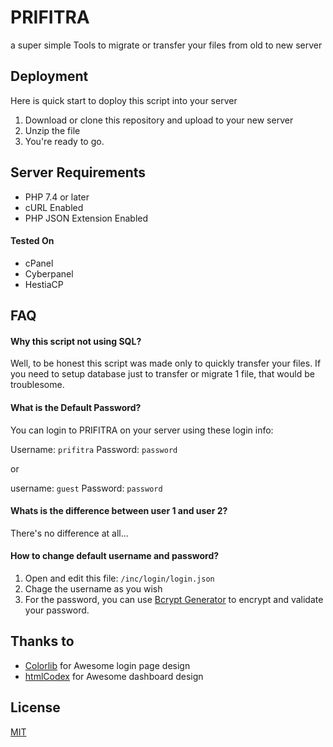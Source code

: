 
# PRIFITRA

a super simple Tools to migrate or transfer your files from old to new server

## Deployment

Here is quick start to doploy this script into your server

1. Download or clone this repository and upload to your new server
2. Unzip the file
3. You're ready to go.


## Server Requirements

- PHP 7.4 or later
- cURL Enabled
- PHP JSON Extension Enabled

#### Tested On
- cPanel
- Cyberpanel
- HestiaCP

## FAQ

#### Why this script not using SQL?

Well, to be honest this script was made only to quickly transfer your files. If you need to setup database just to transfer or migrate 1 file, that would be troublesome.

#### What is the Default Password?

You can login to PRIFITRA on your server using these login info:

 Username: `prifitra`
 Password: `password`

or

 username: `guest`
 Password: `password`

 #### Whats is the difference between user 1 and user 2?
There's no difference at all...

#### How to change default username and password?
1. Open and edit this file: `/inc/login/login.json`
2. Chage the username as you wish
3. For the password, you can use [Bcrypt Generator](https://bcrypt-generator.com/) to encrypt and validate your password.

## Thanks to
- [Colorlib](https://colorlib.com/wp/template/login-form-v4/) for Awesome login page design
- [htmlCodex](https://htmlcodex.com/bootstrap-5-admin-template/) for Awesome dashboard design


## License

[MIT](https://choosealicense.com/licenses/mit/)

